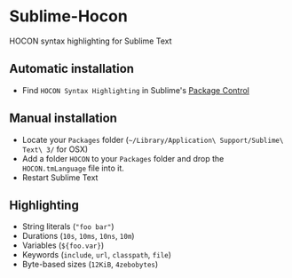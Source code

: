 Sublime-Hocon
=============

HOCON syntax highlighting for Sublime Text

## Automatic installation

- Find `HOCON Syntax Highlighting` in Sublime's [Package Control](https://sublime.wbond.net/)

## Manual installation

- Locate your `Packages` folder (`~/Library/Application\ Support/Sublime\ Text\ 3/` for OSX)
- Add a folder `HOCON` to your `Packages` folder and drop the `HOCON.tmLanguage` file into it.
- Restart Sublime Text

## Highlighting

- String literals (`"foo bar"`)
- Durations (`10s`, `10ms`, `10ns`, `10m`)
- Variables (`${foo.var}`)
- Keywords (`include`, `url`, `classpath`, `file`)
- Byte-based sizes (`12KiB`, `4zebobytes`)
